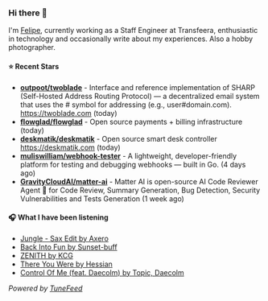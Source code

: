### Hi there 👋

I'm [Felipe](https://felipevm.com), currently working as a Staff Engineer at Transfeera, enthusiastic in technology and occasionally write about my experiences. Also a hobby photographer.

#### ⭐ Recent Stars
- **[outpoot/twoblade](https://github.com/outpoot/twoblade)** - Interface and reference implementation of SHARP (Self-Hosted Address Routing Protocol) — a decentralized email system that uses the # symbol for addressing (e.g., user#domain.com). https://twoblade.com (today)
- **[flowglad/flowglad](https://github.com/flowglad/flowglad)** - Open source payments &#43; billing infrastructure (today)
- **[deskmatik/deskmatik](https://github.com/deskmatik/deskmatik)** - Open source smart desk controller https://deskmatik.com (today)
- **[muliswilliam/webhook-tester](https://github.com/muliswilliam/webhook-tester)** - A lightweight, developer-friendly platform for testing and debugging webhooks — built in Go. (4 days ago)
- **[GravityCloudAI/matter-ai](https://github.com/GravityCloudAI/matter-ai)** - Matter AI is open-source AI Code Reviewer Agent 🤖 for Code Review, Summary Generation, Bug Detection, Security Vulnerabilities and Tests Generation (1 week ago)

#### 🎧 What I have been listening
- [Jungle - Sax Edit by Axero](https://open.spotify.com/track/2pdyU8YVX5sXowIA2TEv9Y)
- [Back Into Fun by Sunset-buff](https://open.spotify.com/track/7x8VKFBiTy1TgHAOn0bpIe)
- [ZENITH by KCG](https://open.spotify.com/track/21YySFsDm3HdzChvPLIoFI)
- [There You Were by Hessian](https://open.spotify.com/track/7FHJssavk6ajBGWfXcptiN)
- [Control Of Me (feat. Daecolm) by Topic, Daecolm](https://open.spotify.com/track/6DHluTEItUYKyU5fhqLRNc)

_Powered by [TuneFeed](https://tunefeed.app?ref=github.com)_
